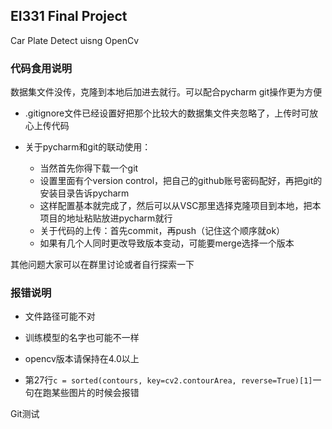 ## EI331 Final Project ##

Car Plate Detect uisng OpenCv

### 代码食用说明 ###

数据集文件没传，克隆到本地后加进去就行。可以配合pycharm git操作更为方便

- .gitignore文件已经设置好把那个比较大的数据集文件夹忽略了，上传时可放心上传代码

- 关于pycharm和git的联动使用：
  - 当然首先你得下载一个git
  - 设置里面有个version control，把自己的github账号密码配好，再把git的安装目录告诉pycharm
  - 这样配置基本就完成了，然后可以从VSC那里选择克隆项目到本地，把本项目的地址粘贴放进pycharm就行
  - 关于代码的上传：首先commit，再push（记住这个顺序就ok）
  - 如果有几个人同时更改导致版本变动，可能要merge选择一个版本
 
其他问题大家可以在群里讨论或者自行探索一下

### 报错说明 ###

- 文件路径可能不对

- 训练模型的名字也可能不一样

- opencv版本请保持在4.0以上

- 第27行```c = sorted(contours, key=cv2.contourArea, reverse=True)[1]```一句在跑某些图片的时候会报错

Git测试
